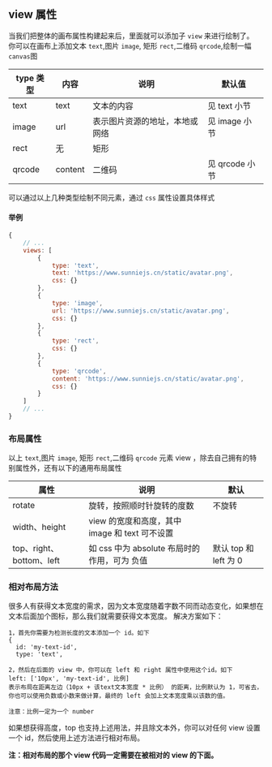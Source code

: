## view 属性

当我们把整体的画布属性构建起来后，里面就可以添加子 `view` 来进行绘制了。  
你可以在画布上添加文本 `text`,图片 `image`, 矩形 `rect`,二维码 `qrcode`,绘制一幅`canvas`图

| type 类型 | 内容    | 说明                           | 默认值         |
| --------- | ------- | ------------------------------ | -------------- |
| text      | text    | 文本的内容                     | 见 text 小节   |
| image     | url     | 表示图片资源的地址，本地或网络 | 见 image 小节  |
| rect      | 无      | 矩形                           |                |
| qrcode    | content | 二维码                         | 见 qrcode 小节 |

可以通过以上几种类型绘制不同元素，通过 `css` 属性设置具体样式

#### 举例

```javascript
{
    // ...
    views: [
        {
            type: 'text',
            text: 'https://www.sunniejs.cn/static/avatar.png',
            css: {}
        },
        {
            type: 'image',
            url: 'https://www.sunniejs.cn/static/avatar.png',
            css: {}
        },
        {
            type: 'rect',
            css: {}
        },
        {
            type: 'qrcode',
            content: 'https://www.sunniejs.cn/static/avatar.png',
            css: {}
        }
    ]
    // ...
}
```

### 布局属性

以上 `text`,图片 `image`, 矩形 `rect`,二维码 `qrcode` 元素 view ，除去自己拥有的特别属性外，还有以下的通用布局属性

| 属性                     | 说明                                           | 默认                  |
| ------------------------ | ---------------------------------------------- | --------------------- |
| rotate                   | 旋转，按照顺时针旋转的度数                     | 不旋转                |
| width、height            | view 的宽度和高度，其中 image 和 text 可不设置 |                       |
| top、right、bottom、left | 如 css 中为 absolute 布局时的作用，可为 负值   | 默认 top 和 left 为 0 |

### 相对布局方法

很多人有获得文本宽度的需求，因为文本宽度随着字数不同而动态变化，如果想在文本后面加个图标，那么我们就需要获得文本宽度。 解决方案如下：

```
1，首先你需要为检测长度的文本添加一个 id。如下
{
  id: 'my-text-id',
  type: 'text',

2，然后在后面的 view 中，你可以在 left 和 right 属性中使用这个id。如下
left: ['10px', 'my-text-id', 比例]
表示布局在距离左边（10px + 该text文本宽度 * 比例） 的距离，比例默认为 1，可省去，你也可以使用负数或小数来做计算，最终的 left 会加上文本宽度乘以该数的值。

注意：比例一定为一个 number
```

如果想获得高度，top 也支持上述用法，并且除文本外，你可以对任何 view 设置一个 id，然后使用上述方法进行相对布局。

**注：相对布局的那个 view 代码一定需要在被相对的 view 的下面。**
